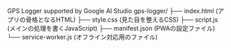 GPS Logger supported by Google AI Studio
gps-logger/
├── index.html         (アプリの骨格となるHTML)
├── style.css          (見た目を整えるCSS)
├── script.js          (メインの処理を書くJavaScript)
├── manifest.json      (PWAの設定ファイル)
└── service-worker.js  (オフライン対応用のファイル)